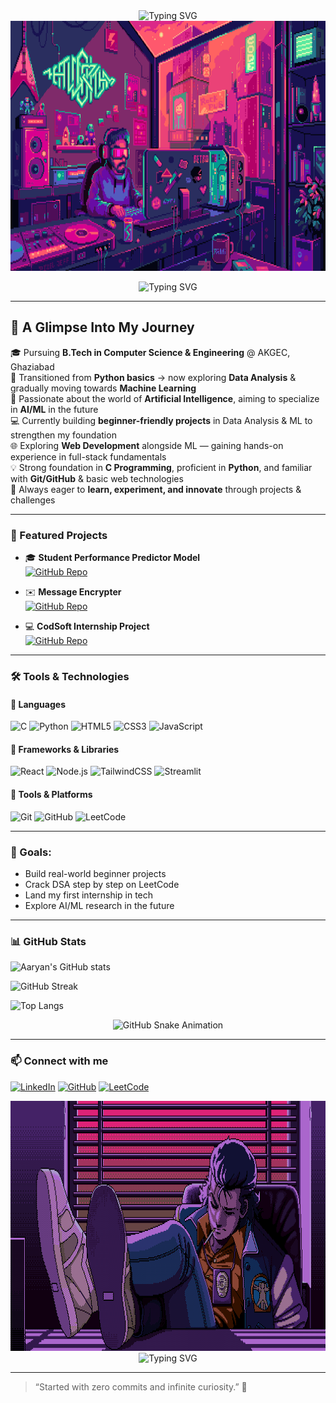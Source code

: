 <div align="center">

  <img src="https://readme-typing-svg.herokuapp.com?font=Fira+Code&size=28&pause=1000&center=true&vCenter=true&width=700&lines=💬+Hey+There+.+.+.+!;+🗣️+I+am+👤+Aaryan+Kumar+👤;🔊...+Welcome+to+my+profile!+📝" alt="Typing SVG" />

  <br/>
  <img src="4.gif" alt="Cartoon robot coding" width="1500" height="400"/>

</div>

<p align="center">
  <img src="https://readme-typing-svg.herokuapp.com?font=Fira+Code&weight=600&size=28&pause=1000&color=36BCF7&center=true&vCenter=true&width=650&lines=🌐+Tech+Explorer;🚀+Aspiring+SDE;🤖+AI%2FML+Enthusiast&multi=true" alt="Typing SVG" />
</p>

---

## 🌟 A Glimpse Into My Journey

🎓 Pursuing **B.Tech in Computer Science & Engineering** @ AKGEC, Ghaziabad  
🌱 Transitioned from **Python basics** → now exploring **Data Analysis** & gradually moving towards **Machine Learning**  
🧠 Passionate about the world of **Artificial Intelligence**, aiming to specialize in **AI/ML** in the future  
💻 Currently building **beginner-friendly projects** in Data Analysis & ML to strengthen my foundation  
🌐 Exploring **Web Development** alongside ML — gaining hands-on experience in full-stack fundamentals  
💡 Strong foundation in **C Programming**, proficient in **Python**, and familiar with **Git/GitHub** & basic web technologies  
🚀 Always eager to **learn, experiment, and innovate** through projects & challenges

---

### 🌟 Featured Projects

- 🎓 **Student Performance Predictor Model**  
  [![GitHub Repo](https://img.shields.io/badge/Repo-Student--Performance--Predictor--Model-blue?style=for-the-badge&logo=github)](https://github.com/aaryan498/STUDENT-PERFORMANCE-PREDICTOR-MODEL)

- ✉️ **Message Encrypter**  
  [![GitHub Repo](https://img.shields.io/badge/Repo-Message--Encrypter-green?style=for-the-badge&logo=github)](https://github.com/aaryan498/Project-Encoder-Decoder)

- 💻 **CodSoft Internship Project**  
  [![GitHub Repo](https://img.shields.io/badge/Repo-CodSoft--Internship--Project-purple?style=for-the-badge&logo=github)](https://github.com/aaryan498/CODSOFT)

---

### 🛠️ Tools & Technologies

#### 🔹 Languages
![C](https://img.shields.io/badge/C-00599C?style=for-the-badge&logo=c&logoColor=white)
![Python](https://img.shields.io/badge/Python-3776AB?style=for-the-badge&logo=python&logoColor=white)
![HTML5](https://img.shields.io/badge/HTML5-E34F26?style=for-the-badge&logo=html5&logoColor=white)
![CSS3](https://img.shields.io/badge/CSS3-1572B6?style=for-the-badge&logo=css3&logoColor=white)
![JavaScript](https://img.shields.io/badge/JavaScript-F7DF1E?style=for-the-badge&logo=javascript&logoColor=black)

#### 🔹 Frameworks & Libraries
![React](https://img.shields.io/badge/React-20232A?style=for-the-badge&logo=react&logoColor=61DAFB)
![Node.js](https://img.shields.io/badge/Node.js-339933?style=for-the-badge&logo=nodedotjs&logoColor=white)
![TailwindCSS](https://img.shields.io/badge/TailwindCSS-06B6D4?style=for-the-badge&logo=tailwindcss&logoColor=white)
![Streamlit](https://img.shields.io/badge/Streamlit-FF4B4B?style=for-the-badge&logo=streamlit&logoColor=white)

#### 🔹 Tools & Platforms
![Git](https://img.shields.io/badge/Git-F05032?style=for-the-badge&logo=git&logoColor=white)
![GitHub](https://img.shields.io/badge/GitHub-181717?style=for-the-badge&logo=github&logoColor=white)
![LeetCode](https://img.shields.io/badge/LeetCode-FFA116?style=for-the-badge&logo=leetcode&logoColor=black)

---

### 🚀 Goals:
- Build real-world beginner projects
- Crack DSA step by step on LeetCode
- Land my first internship in tech
- Explore AI/ML research in the future

---

### 📊 GitHub Stats

![Aaryan's GitHub stats](https://github-readme-stats.vercel.app/api?username=aaryan498&show_icons=true&theme=radical)

![GitHub Streak](https://streak-stats.demolab.com?user=aaryan498&theme=radical)

![Top Langs](https://github-readme-stats.vercel.app/api/top-langs/?username=aaryan498&layout=compact&theme=radical)

<p align="center">
  <img src="https://raw.githubusercontent.com/aaryan498/aaryan498/output/github-contribution-grid-snake.svg" alt="GitHub Snake Animation"/>
</p>

---

### 📫 Connect with me

[![LinkedIn](https://img.shields.io/badge/LinkedIn-Connect-blue?style=for-the-badge&logo=linkedin)](https://www.linkedin.com/in/aaryan-kumar-ai-498-coder)
[![GitHub](https://img.shields.io/badge/GitHub-Profile-black?style=for-the-badge&logo=github)](https://github.com/aaryan498)
[![LeetCode](https://img.shields.io/badge/LeetCode-Profile-orange?style=for-the-badge&logo=leetcode)](https://leetcode.com/u/aaryan_498/)
<div align="center">
 
  <img src="1.gif" alt="Cartoon robot coding" width="1500" height="400"/>
  <br/>
  <img src="https://readme-typing-svg.herokuapp.com?font=Fira+Code&size=28&pause=1000&center=true&vCenter=true&width=700&lines=🔊+Waiting+for+you+to+connect+.+.+.+!;🤝+Thank+you+!" alt="Typing SVG" />
</div>

---

> “Started with zero commits and infinite curiosity.” 🌱
> 
